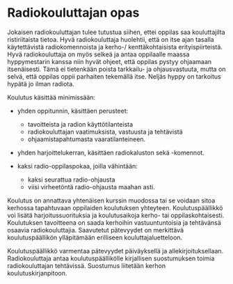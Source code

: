 # Radiokouluttajan opas

Jokaisen radiokouluttajan tulee tutustua siihen, ettei oppilas saa kouluttajilta ristiriitaista tietoa. Hyvä radiokouluttaja huolehtii, että on itse ajan tasalla käytettävistä radiokomennoista ja kerho-/ kenttäkohtaisista erityispiirteistä. Hyvä radiokouluttaja on myös selkeä ja antaa oppilaalle maassa hyppymestarin kanssa niin hyvät ohjeet, että oppilas pystyy ohjaamaan itsenäisesti. Tämä ei tietenkään poista tarkkailu- ja ohjausvastuuta, mutta on selvä, että oppilas oppii parhaiten tekemällä itse. Neljäs hyppy on tarkoitus hypätä jo ilman radiota.

Koulutus käsittää minimissään:

* yhden oppitunnin, käsittäen perusteet:
  * tavoitteista ja radion käyttötilanteista
  * radiokouluttajan vaatimuksista, vastuusta ja tehtävistä
  * ohjaamistapahtumasta vaaratilanteineen.

* yhden harjoittelukerran, käsittäen radiokaluston sekä -komennot.

* kaksi radio-oppilaspokaa, joilla vähintään:
  * kaksi seurattua radio-ohjausta
  * viisi virheetöntä radio-ohjausta maahan asti.

Koulutus on annattava yhtenäisen kurssin muodossa tai se voidaan sitoa kerhossa tapahtuvaan oppilaiden koulutuksen yhteyteen. Koulutuspäällikkö voi lisätä harjoitussuorituksia ja koulutusaikoja kerho- tai oppilaskohtaisesti. Koulutuksen tavoitteena on saada kerhoihin vastuuntuntoisia ja tehtävänsä osaavia radiokouluttajia. Saavutetut pätevyydet on merkittävä koulutuspäällikön ylläpitämään erilliseen kouluttajaluetteloon.

Koulutuspäällikkö varmentaa pätevyydet päiväyksellä ja allekirjoituksellaan. Radiokouluttaja antaa koulutuspäällikölle kirjallisen suostumuksen toimia radiokouluttajan tehtävissä. Suostumus liitetään kerhon koulutuskirjanpitoon.

